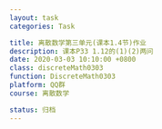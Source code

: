```yaml
---
layout: task
categories: Task

title: 离散数学第三单元(课本1.4节)作业
description: 课本P33 1.12的(1)(2)两问
date: 2020-03-03 10:10:00 +0800
class: discreteMath0303
function: DiscreteMath0303
platform: QQ群
course: 离散数学

status: 归档
---
```



